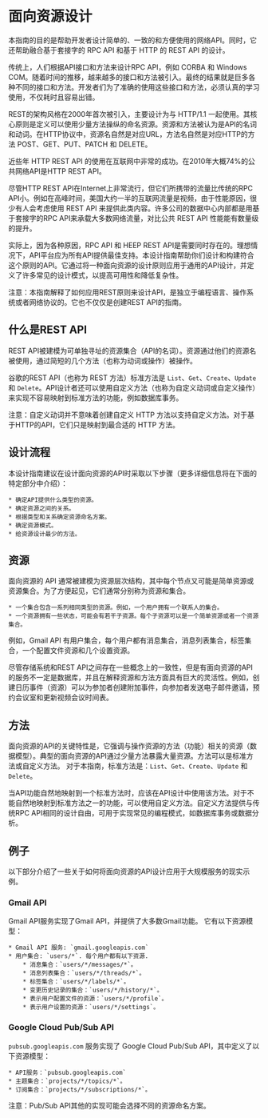 # 面向资源设计

本指南的目的是帮助开发者设计简单的、一致的和方便使用的网络API。同时，它还帮助融合基于套接字的 RPC API 和基于 HTTP 的 REST API 的设计。

传统上，人们根据API接口和方法来设计RPC API，例如 CORBA 和 Windows COM。随着时间的推移，越来越多的接口和方法被引入。最终的结果就是巨多各种不同的接口和方法。开发者们为了准确的使用这些接口和方法，必须认真的学习使用，不仅耗时且容易出错。

REST的架构风格在2000年首次被引入，主要设计为与 HTTP/1.1 一起使用。其核心原则是定义可以使用少量方法操纵的命名资源。资源和方法被认为是API的名词和动词。在HTTP协议中，资源名自然是对应URL，方法名自然是对应HTTP的方法 POST、GET、PUT、PATCH 和 DELETE。

近些年 HTTP REST API 的使用在互联网中非常的成功。在2010年大概74%的公共网络API是HTTP REST API。

尽管HTTP REST API在Internet上非常流行，但它们所携带的流量比传统的RPC API小。例如在高峰时间，美国大约一半的互联网流量是视频，由于性能原因，很少有人会考虑使用 REST API 来提供此类内容。许多公司的数据中心内部都是用基于套接字的RPC API来承载大多数网络流量，对比公共 REST API 性能能有数量级的提升。

实际上，因为各种原因，RPC API 和 HEEP REST API是需要同时存在的。理想情况下，API平台应为所有API提供最佳支持。本设计指南帮助你们设计和构建符合这个原则的API。它通过将一种面向资源的设计原则应用于通用的API设计，并定义了许多常见的设计模式，以提高可用性和降低复杂性。

注意：本指南解释了如何应用REST原则来设计API，是独立于编程语言、操作系统或者网络协议的。它也不仅仅是创建REST API的指南。

## 什么是REST API

REST API被建模为可单独寻址的资源集合（API的名词）。资源通过他们的资源名被使用，通过简短的几个方法（也称为动词或操作）被操作。

谷歌的REST API（也称为 REST 方法）标准方法是 `List`、`Get`、`Create`、`Update` 和 `Delete`。API设计者还可以使用自定义方法（也称为自定义动词或自定义操作）来实现不容易映射到标准方法的功能，例如数据库事务。

注意：自定义动词并不意味着创建自定义 HTTP 方法以支持自定义方法。对于基于HTTP的API，它们只是映射到最合适的 HTTP 方法。

## 设计流程

本设计指南建议在设计面向资源的API时采取以下步骤（更多详细信息将在下面的特定部分中介绍）：

	* 确定API提供什么类型的资源。
	* 确定资源之间的关系。
	* 根据类型和关系确定资源命名方案。
	* 确定资源模式。
	* 给资源设计最少的方法。

## 资源

面向资源的 API 通常被建模为资源层次结构，其中每个节点又可能是简单资源或资源集合。为了方便起见，它们通常分别称为资源和集合。

	* 一个集合包含一系列相同类型的资源。例如，一个用户拥有一个联系人的集合。
	* 一个资源拥有一些状态，可能会有若干子资源。每个子资源可以是一个简单资源或者一个资源集合。

例如，Gmail API 有用户集合，每个用户都有消息集合，消息列表集合，标签集合，一个配置文件资源和几个设置资源。

尽管存储系统和REST API之间存在一些概念上的一致性，但是有面向资源的API的服务不一定是数据库，并且在解释资源和方法方面具有巨大的灵活性。例如，创建日历事件（资源）可以为参加者创建附加事件，向参加者发送电子邮件邀请，预约会议室和更新视频会议时间表。

## 方法

面向资源的API的关键特性是，它强调与操作资源的方法（功能）相关的资源（数据模型）。典型的面向资源的API通过少量方法暴露大量资源。方法可以是标准方法或自定义方法。 对于本指南，标准方法是：`List`、`Get`、`Create`、`Update` 和 `Delete`。

当API功能自然地映射到一个标准方法时，应该在API设计中使用该方法。对于不能自然地映射到标准方法之一的功能，可以使用自定义方法。自定义方法提供与传统RPC API相同的设计自由，可用于实现常见的编程模式，如数据库事务或数据分析。

## 例子

以下部分介绍了一些关于如何将面向资源的API设计应用于大规模服务的现实示例。

### Gmail API

Gmail API服务实现了Gmail API，并提供了大多数Gmail功能。 它有以下资源模型：

	* Gmail API 服务: `gmail.googleapis.com`
	* 用户集合: `users/*`. 每个用户都有以下资源.
		* 消息集合：`users/*/messages/*`。
		* 消息列表集合：`users/*/threads/*`。
		* 标签集合：`users/*/labels/*`。
		* 变更历史记录的集合：`users/*/history/*`。
		* 表示用户配置文件的资源：`users/*/profile`。
		* 表示用户设置的资源：`users/*/settings`。

### Google Cloud Pub/Sub API

`pubsub.googleapis.com` 服务实现了 Google Cloud Pub/Sub API，其中定义了以下资源模型：

	* API服务：`pubsub.googleapis.com`
	* 主题集合：`projects/*/topics/*`。
	* 订阅集合：`projects/*/subscriptions/*`。

注意：Pub/Sub API其他的实现可能会选择不同的资源命名方案。





